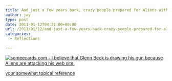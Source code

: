 ```yaml
---
title: And just a few years back, crazy people prepared for Aliens with quarters and Nikes
author: jay
type: post
date: 2011-01-12T04:31:00+00:00
url: /2011/01/12/and-just-a-few-years-back-crazy-people-prepared-for-aliens-with-quarters-and-nikes/
categories:
  - Reflections

---
```

[![someecards.com - I believe that Glenn Beck is drawing his gun because Aliens are attacking his web site.][1]][2]

[your somewhat topical reference][3]

 [1]: http://cdn.someecards.com/someecards/usercards/1294788581882_8759983.png
 [2]: http://www.someecards.com/usercards/nsviewcard/c72a1680ed69826fa50d1c9239dba356
 [3]: http://www.someecards.com/2011/01/11/glenn-beck-website-decries-arizona-shooting-next-to-picture-of-glenn-beck-with-gun
